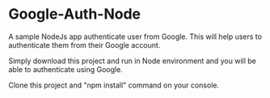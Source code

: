 # Google-Auth-Node
A sample NodeJs app authenticate user from Google. This will help users to authenticate them from their Google account.

Simply download this project and run in Node environment and you will be able to authenticate using Google.

Clone this project and "npm install" command on your console.

